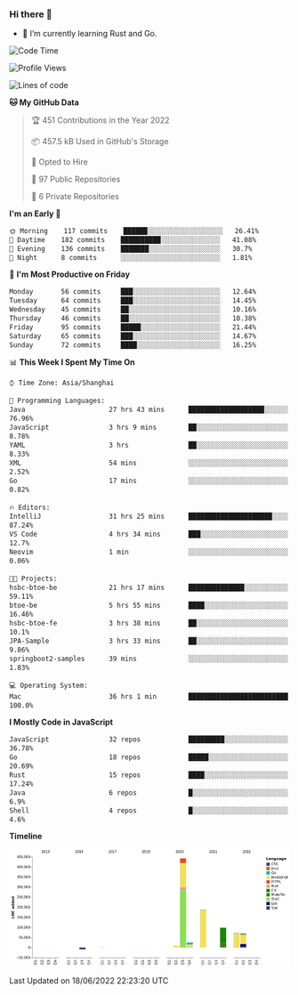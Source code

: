 ### Hi there 👋

- 🌱 I’m currently learning Rust and Go.

<!--START_SECTION:waka-->
![Code Time](http://img.shields.io/badge/Code%20Time-457%20hrs%2039%20mins-blue)

![Profile Views](http://img.shields.io/badge/Profile%20Views-0-blue)

![Lines of code](https://img.shields.io/badge/From%20Hello%20World%20I%27ve%20Written-900%20Thousand%20lines%20of%20code-blue)

**🐱 My GitHub Data** 

> 🏆 451 Contributions in the Year 2022
 > 
> 📦 457.5 kB Used in GitHub's Storage 
 > 
> 💼 Opted to Hire
 > 
> 📜 97 Public Repositories 
 > 
> 🔑 6 Private Repositories  
 > 
**I'm an Early 🐤** 

```text
🌞 Morning    117 commits    ██████░░░░░░░░░░░░░░░░░░░   26.41% 
🌆 Daytime    182 commits    ██████████░░░░░░░░░░░░░░░   41.08% 
🌃 Evening    136 commits    ███████░░░░░░░░░░░░░░░░░░   30.7% 
🌙 Night      8 commits      ░░░░░░░░░░░░░░░░░░░░░░░░░   1.81%

```
📅 **I'm Most Productive on Friday** 

```text
Monday       56 commits     ███░░░░░░░░░░░░░░░░░░░░░░   12.64% 
Tuesday      64 commits     ███░░░░░░░░░░░░░░░░░░░░░░   14.45% 
Wednesday    45 commits     ██░░░░░░░░░░░░░░░░░░░░░░░   10.16% 
Thursday     46 commits     ██░░░░░░░░░░░░░░░░░░░░░░░   10.38% 
Friday       95 commits     █████░░░░░░░░░░░░░░░░░░░░   21.44% 
Saturday     65 commits     ███░░░░░░░░░░░░░░░░░░░░░░   14.67% 
Sunday       72 commits     ████░░░░░░░░░░░░░░░░░░░░░   16.25%

```


📊 **This Week I Spent My Time On** 

```text
⌚︎ Time Zone: Asia/Shanghai

💬 Programming Languages: 
Java                     27 hrs 43 mins      ███████████████████░░░░░░   76.96% 
JavaScript               3 hrs 9 mins        ██░░░░░░░░░░░░░░░░░░░░░░░   8.78% 
YAML                     3 hrs               ██░░░░░░░░░░░░░░░░░░░░░░░   8.33% 
XML                      54 mins             ░░░░░░░░░░░░░░░░░░░░░░░░░   2.52% 
Go                       17 mins             ░░░░░░░░░░░░░░░░░░░░░░░░░   0.82%

🔥 Editors: 
IntelliJ                 31 hrs 25 mins      █████████████████████░░░░   87.24% 
VS Code                  4 hrs 34 mins       ███░░░░░░░░░░░░░░░░░░░░░░   12.7% 
Neovim                   1 min               ░░░░░░░░░░░░░░░░░░░░░░░░░   0.06%

🐱‍💻 Projects: 
hsbc-btoe-be             21 hrs 17 mins      ██████████████░░░░░░░░░░░   59.11% 
btoe-be                  5 hrs 55 mins       ████░░░░░░░░░░░░░░░░░░░░░   16.46% 
hsbc-btoe-fe             3 hrs 38 mins       ██░░░░░░░░░░░░░░░░░░░░░░░   10.1% 
JPA-Sample               3 hrs 33 mins       ██░░░░░░░░░░░░░░░░░░░░░░░   9.86% 
springboot2-samples      39 mins             ░░░░░░░░░░░░░░░░░░░░░░░░░   1.83%

💻 Operating System: 
Mac                      36 hrs 1 min        █████████████████████████   100.0%

```

**I Mostly Code in JavaScript** 

```text
JavaScript               32 repos            █████████░░░░░░░░░░░░░░░░   36.78% 
Go                       18 repos            █████░░░░░░░░░░░░░░░░░░░░   20.69% 
Rust                     15 repos            ████░░░░░░░░░░░░░░░░░░░░░   17.24% 
Java                     6 repos             █░░░░░░░░░░░░░░░░░░░░░░░░   6.9% 
Shell                    4 repos             █░░░░░░░░░░░░░░░░░░░░░░░░   4.6%

```


**Timeline**

![Chart not found](https://raw.githubusercontent.com/elton/elton/main/charts/bar_graph.png) 


 Last Updated on 18/06/2022 22:23:20 UTC
<!--END_SECTION:waka-->

<!--
**elton/elton** is a ✨ _special_ ✨ repository because its `README.md` (this file) appears on your GitHub profile.

Here are some ideas to get you started:

- 🔭 I’m currently working on ...
- 🌱 I’m currently learning ...
- 👯 I’m looking to collaborate on ...
- 🤔 I’m looking for help with ...
- 💬 Ask me about ...
- 📫 How to reach me: ...
- 😄 Pronouns: ...
- ⚡ Fun fact: ...
-->
